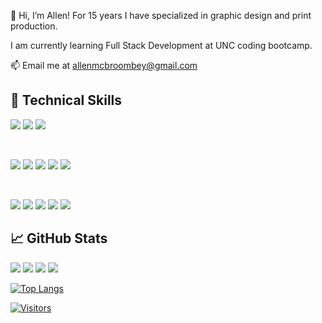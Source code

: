 👋 Hi, I’m Allen! For 15 years I have specialized in graphic design and print production.

I am currently learning Full Stack Development at UNC coding bootcamp.

📫 Email me at allenmcbroombey@gmail.com

## 💼 Technical Skills

![](https://img.shields.io/badge/Code-React-informational?style=flat&logo=react&color=61DAFB)
![](https://img.shields.io/badge/Code-JavaScript-informational?style=flat&logo=JavaScript&color=F7DF1E)
![](https://img.shields.io/badge/Code-HTML5-informational?style=flat&logo=HTML5&color=E34F26)

</br>

![](https://img.shields.io/badge/Style-Bootstrap-informational?style=flat&logo=Bootstrap&color=7952B3)
![](https://img.shields.io/badge/Style-Bulma-informational?style=flat&logo=Bulma&color=5952B3)
![](https://img.shields.io/badge/Style-Tailwind-informational?style=flat&logo=Tailwind&color=5542B3)
![](https://img.shields.io/badge/Style-CSS3-informational?style=flat&logo=CSS3&color=1572B6)
![](https://img.shields.io/badge/Style-styled--components-informational?style=flat&logo=styled-components&color=DB7093)


</br>

![](https://img.shields.io/badge/Tools-Git-informational?style=flat&logo=Git&color=F05032)
![](https://img.shields.io/badge/Tools-GitHub-informational?style=flat&logo=GitHub&color=181717)
![](https://img.shields.io/badge/Tools-NPM-informational?style=flat&logo=NPM&color=CB3837)
![](https://img.shields.io/badge/Tools-Heroku-informational?style=flat&logo=Heroku&color=430098)
![](https://img.shields.io/badge/Tools-Figma-informational?style=flat&logo=Figma&color=F24E1E)

## 📈 GitHub Stats 

![](https://raw.githubusercontent.com/AllenM03/github-stats/master/generated/overview.svg#gh-dark-mode-only)
![](https://raw.githubusercontent.com/AllenM03/github-stats/master/generated/overview.svg#gh-light-mode-only)
![](https://raw.githubusercontent.com/AllenM03/github-stats/master/generated/languages.svg#gh-dark-mode-only)
![](https://raw.githubusercontent.com/AllenM03/github-stats/master/generated/languages.svg#gh-light-mode-only)

[![Top Langs](https://github-readme-stats.vercel.app/api/top-langs/?username=AllenM03&layout=compact)](https://github.com/AllenM03)

[![Visitors](https://visitor-badge.glitch.me/badge?page_id=AllenM03.AllenM03)](https://github.com/AllenM03)
<!---
AllenM03/AllenM03 is a ✨ special ✨ repository because its `README.md` (this file) appears on your GitHub profile.
You can click the Preview link to take a look at your changes.
--->

